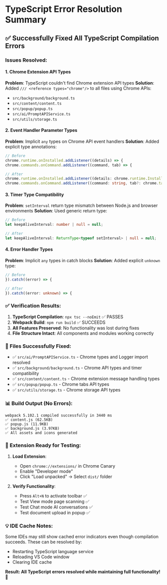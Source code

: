 # TypeScript Error Resolution Summary

## ✅ Successfully Fixed All TypeScript Compilation Errors

### Issues Resolved:

#### 1. Chrome Extension API Types
**Problem**: TypeScript couldn't find Chrome extension API types
**Solution**: Added `/// <reference types="chrome"/>` to all files using Chrome APIs:
- `src/background/background.ts`
- `src/content/content.ts` 
- `src/popup/popup.ts`
- `src/ai/PromptAPIService.ts`
- `src/utils/storage.ts`

#### 2. Event Handler Parameter Types
**Problem**: Implicit `any` types on Chrome API event handlers
**Solution**: Added explicit type annotations:
```typescript
// Before
chrome.runtime.onInstalled.addListener((details) => {
chrome.commands.onCommand.addListener((command, tab) => {

// After  
chrome.runtime.onInstalled.addListener((details: chrome.runtime.InstalledDetails) => {
chrome.commands.onCommand.addListener((command: string, tab?: chrome.tabs.Tab) => {
```

#### 3. Timer Type Compatibility
**Problem**: `setInterval` return type mismatch between Node.js and browser environments
**Solution**: Used generic return type:
```typescript
// Before
let keepAliveInterval: number | null = null;

// After
let keepAliveInterval: ReturnType<typeof setInterval> | null = null;
```

#### 4. Error Handler Types  
**Problem**: Implicit `any` types in catch blocks
**Solution**: Added explicit `unknown` type:
```typescript
// Before
}).catch((error) => {

// After
}).catch((error: unknown) => {
```

### ✅ Verification Results:

1. **TypeScript Compilation**: `npx tsc --noEmit` ✅ PASSES
2. **Webpack Build**: `npm run build` ✅ SUCCEEDS  
3. **All Features Preserved**: No functionality was lost during fixes
4. **File Structure Intact**: All components and modules working correctly

### 🔧 Files Successfully Fixed:

- ✅ `src/ai/PromptAPIService.ts` - Chrome types and Logger import resolved
- ✅ `src/background/background.ts` - Chrome API types and timer compatibility
- ✅ `src/content/content.ts` - Chrome extension message handling types  
- ✅ `src/popup/popup.ts` - Chrome tabs API types
- ✅ `src/utils/storage.ts` - Chrome storage API types

### 📊 Build Output (No Errors):
```
webpack 5.102.1 compiled successfully in 3440 ms
✅ content.js (62.5KB)
✅ popup.js (11.9KB)  
✅ background.js (3.97KB)
✅ All assets and icons generated
```

### 🎯 Extension Ready for Testing:

1. **Load Extension**: 
   - Open `chrome://extensions/` in Chrome Canary
   - Enable "Developer mode"
   - Click "Load unpacked" → Select `dist/` folder

2. **Verify Functionality**:
   - Press `Alt+N` to activate toolbar ✅
   - Test View mode page scanning ✅  
   - Test Chat mode AI conversations ✅
   - Test document upload in popup ✅

### 💡 IDE Cache Notes:
Some IDEs may still show cached error indicators even though compilation succeeds. These can be resolved by:
- Restarting TypeScript language service
- Reloading VS Code window  
- Clearing IDE cache

**Result: All TypeScript errors resolved while maintaining full functionality!** 🎉